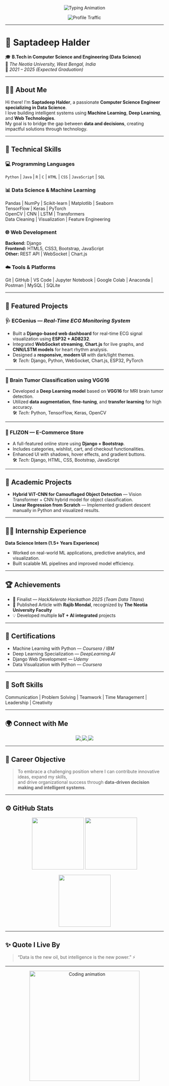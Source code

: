 <!-- PROFILE HEADER -->
<p align="center">
  <img src="https://readme-typing-svg.herokuapp.com?font=Poppins&weight=600&size=28&pause=1000&color=00BFFF&center=true&vCenter=true&width=700&lines=👋 Hi+I'm+Saptadeep+Halder;Aspiring+Data+Scientist+💻;Machine+Learning+%7C+Deep+Learning+Enthusiast+🤖;Full+Stack+Developer+🌐;Passionate+about+AI+%26+Innovation+🚀" alt="Typing Animation" />
</p>

<p align="center">
  <img src="https://komarev.com/ghpvc/?username=saptads14&label=Profile+Views&color=ff69b4&style=for-the-badge" alt="Profile Traffic" />
</p>

---

# 🌟 **Saptadeep Halder**
🎓 **B.Tech in Computer Science and Engineering (Data Science)**  
📍 *The Neotia University, West Bengal, India*  
📅 *2021 – 2025 (Expected Graduation)*  

---

## 👨‍💻 **About Me**
Hi there! I'm **Saptadeep Halder**, a passionate **Computer Science Engineer specializing in Data Science**.  
I love building intelligent systems using **Machine Learning**, **Deep Learning**, and **Web Technologies**.  
My goal is to bridge the gap between **data and decisions**, creating impactful solutions through technology.  

---

## 🧠 **Technical Skills**

### 💻 Programming Languages  
`Python` | `Java` | `R` | `C` | `HTML` | `CSS` | `JavaScript` | `SQL`

### 📊 Data Science & Machine Learning  
Pandas | NumPy | Scikit-learn | Matplotlib | Seaborn  
TensorFlow | Keras | PyTorch  
OpenCV | CNN | LSTM | Transformers  
Data Cleaning | Visualization | Feature Engineering  

### 🌐 Web Development  
**Backend:** Django  
**Frontend:** HTML5, CSS3, Bootstrap, JavaScript  
**Other:** REST API | WebSocket | Chart.js  

### ☁️ Tools & Platforms  
Git | GitHub | VS Code | Jupyter Notebook | Google Colab | Anaconda | Postman | MySQL | SQLite  

---

## 🚀 **Featured Projects**

### 🩺 ECGenius — *Real-Time ECG Monitoring System*
- Built a **Django-based web dashboard** for real-time ECG signal visualization using **ESP32 + AD8232**.  
- Integrated **WebSocket streaming**, **Chart.js** for live graphs, and **CNN/LSTM models** for heart rhythm analysis.  
- Designed a **responsive, modern UI** with dark/light themes.  
🛠 *Tech:* Django, Python, WebSocket, Chart.js, ESP32, PyTorch  

---

### 🧠 Brain Tumor Classification using VGG16
- Developed a **Deep Learning model** based on **VGG16** for MRI brain tumor detection.  
- Utilized **data augmentation**, **fine-tuning**, and **transfer learning** for high accuracy.  
🛠 *Tech:* Python, TensorFlow, Keras, OpenCV  

---

### 🛒 FLIZON — E-Commerce Store
- A full-featured online store using **Django + Bootstrap**.  
- Includes categories, wishlist, cart, and checkout functionalities.  
- Enhanced UI with shadows, hover effects, and gradient buttons.  
🛠 *Tech:* Django, HTML, CSS, Bootstrap, JavaScript  

---

## 🧩 **Academic Projects**
- **Hybrid ViT-CNN for Camouflaged Object Detection** — Vision Transformer + CNN hybrid model for object classification.  
- **Linear Regression from Scratch** — Implemented gradient descent manually in Python and visualized results.  

---

## 🧑‍💼 **Internship Experience**
**Data Science Intern (1.5+ Years Experience)**  
- Worked on real-world ML applications, predictive analytics, and visualization.  
- Built scalable ML pipelines and improved model efficiency.  

---

## 🏆 **Achievements**
- 🥈 Finalist — *HackXelerate Hackathon 2025* (*Team Data Titans*)  
- 📰 Published Article with **Rajib Mondal**, recognized by **The Neotia University Faculty**  
- 💡 Developed multiple **IoT + AI integrated** projects  

---

## 📜 **Certifications**
- Machine Learning with Python — *Coursera / IBM*  
- Deep Learning Specialization — *DeepLearning.AI*  
- Django Web Development — *Udemy*  
- Data Visualization with Python — *Coursera*  

---

## 💬 **Soft Skills**
Communication | Problem Solving | Teamwork | Time Management | Leadership | Creativity  

---

## 🌍 **Connect with Me**

<p align="center">
  <a href="mailto:saptadeephalder2004@gmail.com">
    <img src="https://img.shields.io/badge/Gmail-D14836?style=for-the-badge&logo=gmail&logoColor=white" />
  </a>
  <a href="https://www.linkedin.com/in/saptadeep-halder04/">
    <img src="https://img.shields.io/badge/LinkedIn-0077B5?style=for-the-badge&logo=linkedin&logoColor=white" />
  </a>
  <a href="https://github.com/saptads14">
    <img src="https://img.shields.io/badge/GitHub-000000?style=for-the-badge&logo=github&logoColor=white" />
  </a>
</p>

---

## 🧾 **Career Objective**
> To embrace a challenging position where I can contribute innovative ideas, expand my skills,  
> and drive organizational success through **data-driven decision making and intelligent systems**.

---

## ⚙️ **GitHub Stats**

<p align="center">
  <img src="https://github-readme-stats.vercel.app/api?username=saptads14&show_icons=true&theme=tokyonight" height="165" />
  <img src="https://github-readme-streak-stats.herokuapp.com/?user=saptads14&theme=tokyonight" height="165" />
</p>

<p align="center">
  <img src="https://github-readme-stats.vercel.app/api/top-langs/?username=saptads14&layout=compact&theme=tokyonight" height="165" />
</p>

---

## ✨ **Quote I Live By**
> “Data is the new oil, but intelligence is the new power.” ⚡  

---

<p align="center">
  <img src="https://raw.githubusercontent.com/abhisheknaiidu/abhisheknaiidu/master/code.gif" width="350" alt="Coding animation"/>
</p>
